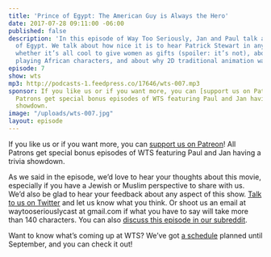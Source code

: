 ```yaml
---
title: 'Prince of Egypt: The American Guy is Always the Hero'
date: 2017-07-28 09:11:00 -06:00
published: false
description: 'In this episode of Way Too Seriously, Jan and Paul talk about Prince
  of Egypt. We talk about how nice it is to hear Patrick Stewart in anything, about
  whether it’s all cool to give women as gifts (spoiler: it’s not), about white actors
  playing African characters, and about why 2D traditional animation was great.'
episode: 7
show: wts
mp3: http://podcasts-1.feedpress.co/17646/wts-007.mp3
sponsor: If you like us or if you want more, you can [support us on Patreon](https://www.patreon.com/clockworkscast)!
  Patrons get special bonus episodes of WTS featuring Paul and Jan having a trivia
  showdown.
image: "/uploads/wts-007.jpg"
layout: episode
---
```


If you like us or if you want more, you can [support us on Patreon](https://www.patreon.com/clockworkscast)! All Patrons get special bonus episodes of WTS featuring Paul and Jan having a trivia showdown.

As we said in the episode, we’d love to hear your thoughts about this movie, especially if you have a Jewish or Muslim perspective to share with us. We’d also be glad to hear your feedback about any aspect of this show. [Talk to us on Twitter](http://www.twitter.com/wtscast) and let us know what you think. Or shoot us an email at waytooseriouslycast at gmail.com if what you have to say will take more than 140 characters. You can also [discuss this episode in our subreddit](#).

Want to know what’s coming up at WTS? We’ve got [a schedule](https://docs.google.com/document/d/1f6fvTgbzQOCUD_potL6mWClmSC3D2cOBgKz36OwSC68/edit?usp=sharing) planned until September, and you can check it out!
